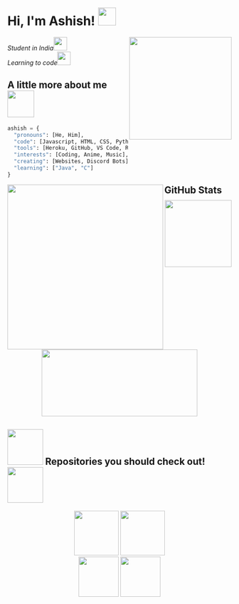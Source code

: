 <h1> Hi, I'm Ashish! <img src="https://media.giphy.com/media/Vf3CRsKbguXvoyvBAQ/giphy.gif" width="40"></h1>
<img align='right' src="https://media.giphy.com/media/wvQIqJyNBOCjK/giphy.gif" width="230">
<p><em>Student in India</a><img src="https://media.giphy.com/media/fYSnHlufseco8Fh93Z/giphy.gif" width="30"></br>Learning to code</a><img src="https://media.giphy.com/media/WUlplcMpOCEmTGBtBW/giphy.gif" width="30"> 
</em></p

### <h2> A little more about me <img src="https://media.giphy.com/media/wIUQQ07BHzDry/giphy.gif" width="60"></h2>

```python
ashish = {
  "pronouns": [He, Him],
  "code": [Javascript, HTML, CSS, Python],
  "tools": [Heroku, GitHub, VS Code, Replit],
  "interests": [Coding, Anime, Music],
  "creating": [Websites, Discord Bots],
  "learning": ["Java", "C"]
}
```
<img align='left' src="https://media.giphy.com/media/UttRtwUfRuvnHre7aF/giphy.gif" width="350" height="370">
<h2 style="margin: 10px"> GitHub Stats </h2>

<div align=center>
<a>
    <img aligh="left" src="https://github-readme-stats.vercel.app/api/top-langs/?username=AsheeshhSenpai&show_icons=true&theme=tokyonight&count_private=true&layout=compact" height="150px">
</a>
<a>
    <img aligh="left" src="https://github-readme-stats.vercel.app/api?username=AsheeshhSenpai&show_icons=true&theme=tokyonight&count_private=true" height="150px" width="350px">
</a>  
</div>

<div align="left">
  <h2> <img src="https://media.giphy.com/media/13xxoHrXk4Rrdm/giphy.gif" width="80"> Repositories you should check out! <img      src="https://media.giphy.com/media/13xxoHrXk4Rrdm/giphy.gif" width="80"></h2>
</div>

<div align=center>
<a>
    <img aligh="center" src="https://github-readme-stats.vercel.app/api/pin/?username=AsheeshhSenpai&repo=Miko-Chan&show_icons=True&theme=tokyonight" height="100px">
</a>
<a>
    <img aligh="center" src="https://github-readme-stats.vercel.app/api/pin/?username=AsheeshhSenpai&repo=Usui-San&show_icons=True&theme=tokyonight" height="100px">
</a>
</div>

<div align=center>
<a>
    <img aligh="center" src="https://github-readme-stats.vercel.app/api/pin/?username=AsheeshhSenpai&repo=Kanna-Chan&show_icons=True&theme=tokyonight" height="90px">
</a>
<a>
    <img aligh="center" src="https://github-readme-stats.vercel.app/api/pin/?username=KomiStudy&repo=KomiStudy.github.io&show_icons=True&theme=tokyonight" height="90px">
</a> 
</div>
